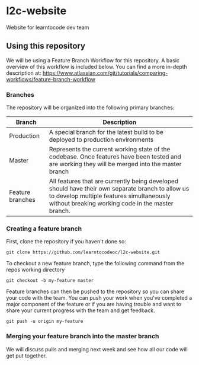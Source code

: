 # l2c-website
Website for learntocode dev team

## Using this repository
We will be using a Feature Branch Workflow for this repository. A basic overview of this workflow is included below. You can find a more in-depth description at: https://www.atlassian.com/git/tutorials/comparing-workflows/feature-branch-workflow

### Branches
The repository will be organized into the following primary branches:

| Branch | Description |
|----------------|--------------------------------|
| Production | A special branch for the latest build to be deployed to production environments |
| Master | Represents the current working state of the codebase. Once features have been tested and are working they will be merged into the master branch |
| Feature branches | All features that are currently being developed should have their own separate branch to allow us to develop multiple features simultaneously without breaking working code in the master branch. |

### Creating a feature branch

First, clone the repository if you haven't done so:
````
git clone https://github.com/learntocodeoc/l2c-website.git
````

To checkout a new feature branch, type the following command from the repos working directory
````
git checkout -b my-feature master
````

Feature branches can then be pushed to the repository so you can share your code with the team. You can push your work when you've completed a major component of the feature or if you are having trouble and want to share your current progress with the team and get feedback.

````
git push -u origin my-feature
````

### Merging your feature branch into the master branch
We will discuss pulls and merging next week and see how all our code will get put together.
